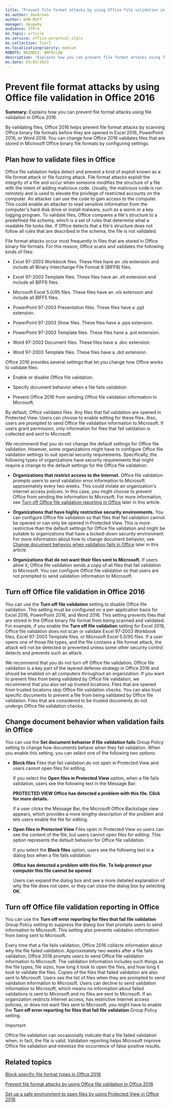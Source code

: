 ```yaml
---
title: "Prevent file format attacks by using Office file validation in Office 2016"
ms.author: danbrown
author: DHB-MSFT
manager: dougeby
audience: ITPro
ms.topic: article
ms.service: office-perpetual-itpro
ms.collection: Tier2
ms.localizationpriority: medium
ROBOTS: NOINDEX, NOFOLLOW
description: "Explains how you can prevent file format attacks using file validation in Office."
ms.date: 03/01/2023
---
```


# Prevent file format attacks by using Office file validation in Office 2016

 **Summary:** Explains how you can prevent file format attacks using file validation in Office 2016. 
  
  
By validating files, Office 2016 helps prevent file format attacks by scanning Office binary file formats before they are opened in Excel 2016, PowerPoint 2016, or Word 2016. You can change how Office 2016 validates files that are stored in Microsoft Office binary file formats by configuring settings.
  
<a name="about"> </a>

## Plan how to validate files in Office

Office file validation helps detect and prevent a kind of exploit known as a file format attack or file fuzzing attack. File format attacks exploit the integrity of a file and occur when someone modifies the structure of a file with the intent of adding malicious code. Usually, the malicious code is run remotely and is used to elevate the privilege of restricted accounts on the computer. An attacker can use the code to gain access to the computer. This could enable an attacker to read sensitive information from the computer's hard disk drive or install malware, such as a worm or a key logging program. To validate files, Office compares a file's structure to a predefined file schema, which is a set of rules that determine what a readable file looks like. If Office detects that a file's structure does not follow all rules that are described in the schema, the file is not validated.
  
File format attacks occur most frequently in files that are stored in Office binary file formats. For this reason, Office scans and validates the following kinds of files:
  
- Excel 97-2003 Workbook files. These files have an .xls extension and include all Binary Interchange File Format 8 (BIFF8) files.
    
- Excel 97-2003 Template files. These files have an .xlt extension and include all BIFF8 files.
    
- Microsoft Excel 5.0/95 files. These files have an .xls extension and include all BIFF5 files.
    
- PowerPoint 97-2003 Presentation files. These files have a .ppt extension.
    
- PowerPoint 97-2003 Show files. These files have a .pps extension.
    
- PowerPoint 97-2003 Template files. These files have a .pot extension.
    
- Word 97-2003 Document files. These files have a .doc extension.
    
- Word 97-2003 Template files. These files have a .dot extension.
    
Office 2016 provides several settings that let you change how Office works to validate files:
  
- Enable or disable Office file validation.
    
- Specify document behavior when a file fails validation.
    
- Prevent Office 2016 from sending Office file validation information to Microsoft.
    
By default, Office validates files. Any files that fail validation are opened in Protected View. Users can choose to enable editing for these files. Also, users are prompted to send Office file validation information to Microsoft. If users grant permission, only information for files that fail validation is collected and sent to Microsoft.
  
We recommend that you do not change the default settings for Office file validation. However, some organizations might have to configure Office file validation settings to suit special security requirements. Specifically, the following types of organizations have security requirements that might require a change to the default settings for the Office file validation:
  
- **Organizations that restrict access to the Internet.** Office file validation prompts users to send validation error information to Microsoft approximately every two weeks. This could violate an organization's Internet access policies. In this case, you might choose to prevent Office from sending the information to Microsoft. For more information, see [Turn off Office file validation reporting in Office](prevent-file-format-attacks-by-using-file-validation-in-office.md#errorreport) later in this article. 
    
- **Organizations that have highly restrictive security environments.** You can configure Office file validation so that files that fail validation cannot be opened or can only be opened in Protected View. This is more restrictive than the default settings for Office file validation and might be suitable to organizations that have a locked-down security environment. For more information about how to change document behavior, see [Change document behavior when validation fails in Office](prevent-file-format-attacks-by-using-file-validation-in-office.md#behavior) later in this article. 
    
- **Organizations that do not want their files sent to Microsoft.** If users allow it, Office file validation sends a copy of all files that fail validation to Microsoft. You can configure Office file validation so that users are not prompted to send validation information to Microsoft. 
    
<a name="turnoff"> </a>

## Turn off Office file validation in Office 2016

You can use the **Turn off file validation** setting to disable Office file validation. This setting must be configured on a per-application basis for Excel 2016, PowerPoint 2016, and Word 2016. This setting prevents files that are stored in the Office binary file format from being scanned and validated. For example, if you enable the **Turn off file validation** setting for Excel 2016, Office file validation does not scan or validate Excel 97-2003 Workbook files, Excel 97-2003 Template files, or Microsoft Excel 5.0/95 files. If a user opens one of those file types, and the file contains a file format attack, the attack will not be detected or prevented unless some other security control detects and prevents such an attack. 
  
We recommend that you do not turn off Office file validation. Office file validation is a key part of the layered defense strategy in Office 2016 and should be enabled on all computers throughout an organization. If you want to prevent files from being validated by Office file validation, we recommend that you also set up trusted locations. Files that are opened from trusted locations skip Office file validation checks. You can also trust specific documents to prevent a file from being validated by Office file validation. Files that are considered to be trusted documents do not undergo Office file validation checks. 
  
<a name="behavior"> </a>

## Change document behavior when validation fails in Office

You can use the **Set document behavior if file validation fails** Group Policy setting to change how documents behave when they fail validation. When you enable this setting, you can select one of the following two options: 
  
- **Block files** Files that fail validation do not open in Protected View and users cannot open files for editing. 
  
    If you select the **Open files in Protected View** option, when a file fails validation, users see the following text in the Message Bar: 
    
    **PROTECTED VIEW Office has detected a problem with this file. Click for more details.**
  
    If a user clicks the Message Bar, the Microsoft Office Backstage view appears, which provides a more lengthy description of the problem and lets users enable the file for editing.
    
- **Open files in Protected View** Files open in Protected View so users can see the content of the file, but users cannot open files for editing. This option represents the default behavior for Office file validation. 
  
    If you select the **Block files** option, users see the following text in a dialog box when a file fails validation: 
    
    **Office has detected a problem with this file. To help protect your computer this file cannot be opened**. 
  
    Users can expand the dialog box and see a more detailed explanation of why the file does not open, or they can close the dialog box by selecting **OK**.
    
<a name="errorreport"> </a>

## Turn off Office file validation reporting in Office

You can use the **Turn off error reporting for files that fail file validation** Group Policy setting to suppress the dialog box that prompts users to send information to Microsoft. This setting also prevents validation information from being sent to Microsoft. 
  
Every time that a file fails validation, Office 2016 collects information about why the file failed validation. Approximately two weeks after a file fails validation, Office 2016 prompts users to send Office file validation information to Microsoft. The validation information includes such things as the file types, file sizes, how long it took to open the files, and how long it took to validate the files. Copies of the files that failed validation are also sent to Microsoft. Users see the list of files when they are prompted to send validation information to Microsoft. Users can decline to send validation information to Microsoft, which means no information about failed validations is sent to Microsoft and no files are sent to Microsoft. If an organization restricts Internet access, has restrictive Internet access policies, or does not want files sent to Microsoft, you might have to enable the **Turn off error reporting for files that fail file validation** Group Policy setting. 
  
> [!IMPORTANT]
> Office file validation can occasionally indicate that a file failed validation when, in fact, the file is valid. Validation reporting helps Microsoft improve Office file validation and minimize the occurrence of false positive results. 
  
## Related topics
[Block specific file format types in Office 2016](block-specific-file-format-types-in-office.md)
  
[Prevent file format attacks by using Office file validation in Office 2016](prevent-file-format-attacks-by-using-file-validation-in-office.md)
  
[Set up a safe environment to open files by using Protected View in Office 2016](set-up-a-safe-environment-to-open-files-by-using-protected-view-in-office.md)

